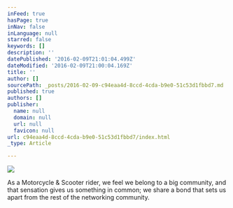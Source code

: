 ```yaml
---
inFeed: true
hasPage: true
inNav: false
inLanguage: null
starred: false
keywords: []
description: ''
datePublished: '2016-02-09T21:01:04.499Z'
dateModified: '2016-02-09T21:00:04.169Z'
title: ''
author: []
sourcePath: _posts/2016-02-09-c94eaa4d-8ccd-4cda-b9e0-51c53d1fbbd7.md
published: true
authors: []
publisher:
  name: null
  domain: null
  url: null
  favicon: null
url: c94eaa4d-8ccd-4cda-b9e0-51c53d1fbbd7/index.html
_type: Article

---
```

![](https://the-grid-user-content.s3-us-west-2.amazonaws.com/fd135623-d39c-4c7e-b7d6-8f8b1e0889c7.png)

As a Motorcycle & Scooter rider, we feel we  belong to a big community, and that sensation gives us something in common; we share a bond that sets us apart from the rest of the networking community.